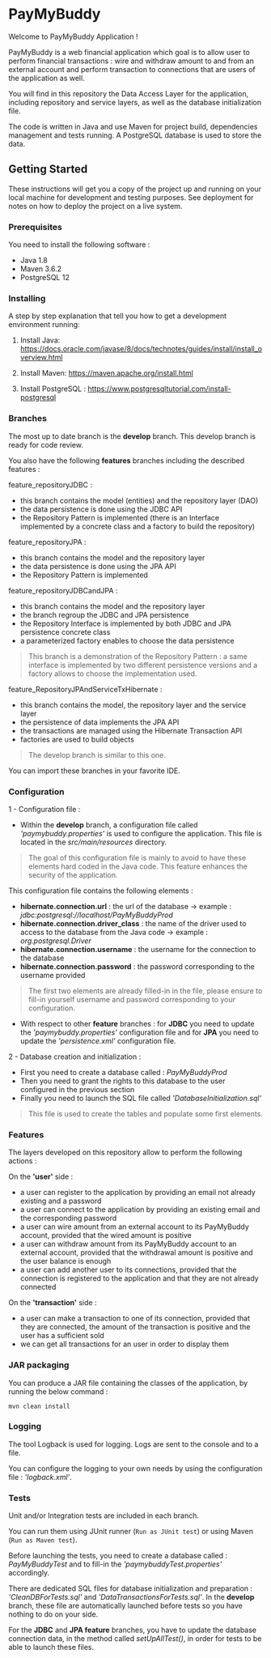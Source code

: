 # PayMyBuddy
Welcome to PayMyBuddy Application !

PayMyBuddy is a web financial application which goal is to allow user to perform financial transactions : wire and withdraw amount to and from an external account and perform transaction to connections that are users of the application as well.

You will find in this repository the Data Access Layer for the application, including repository and service layers, as well as the database initialization file.

The code is written in Java and use Maven for project build, dependencies management and tests running. A PostgreSQL database is used to store the data.


## Getting Started

These instructions will get you a copy of the project up and running on your local machine for development and testing purposes. See deployment for notes on how to deploy the project on a live system.


### Prerequisites

You need to install the following software :

- Java 1.8
- Maven 3.6.2
- PostgreSQL 12


### Installing

A step by step explanation that tell you how to get a development environment running:

1. Install Java:
<https://docs.oracle.com/javase/8/docs/technotes/guides/install/install_overview.html>

2. Install Maven:
<https://maven.apache.org/install.html>

3. Install PostgreSQL :
<https://www.postgresqltutorial.com/install-postgresql>


### Branches

The most up to date branch is the **develop** branch.
This develop branch is ready for code review.

You also have the following **features** branches including the described features :

feature_repositoryJDBC :
- this branch contains the model (entities) and the repository layer (DAO) 
- the data persistence is done using the JDBC API 
- the Repository Pattern is implemented (there is an Interface implemented by a concrete class and a factory to build the repository)

feature_repositoryJPA :
- this branch contains the model and the repository layer
- the data persistence is done using the JPA API 
- the Repository Pattern is implemented

feature_repositoryJDBCandJPA :
- this branch contains the model and the repository layer
- the branch regroup the JDBC and JPA persistence
- the Repository Interface is implemented by both JDBC and JPA persistence concrete class 
- a parameterized factory enables to choose the data persistence

> This branch is a demonstration of the Repository Pattern : a same interface is implemented by two different persistence versions and a factory allows to choose the implementation used.

feature_RepositoryJPAndServiceTxHibernate :
- this branch contains the model, the repository layer and the service layer
- the persistence of data implements the JPA API
- the transactions are managed using the Hibernate Transaction API 
- factories are used to build objects
	
> The develop branch is similar to this one.
	
You can import these branches in your favorite IDE.


### Configuration

1 - Configuration file :
- Within the **develop** branch, a configuration file called *'paymybuddy.properties'* is used to configure the application. This file is located in the *src/main/resources* directory.

> The goal of this configuration file is mainly to avoid to have these elements hard coded in the Java code. This feature enhances the security of the application.

This configuration file contains the following elements :
- **hibernate.connection.url** : the url of the database
	-> example : *jdbc:postgresql://localhost/PayMyBuddyProd*
- **hibernate.connection.driver_class** : the name of the driver used to access to the database from the Java code
	-> example : *org.postgresql.Driver*
- **hibernate.connection.username** : the username for the connection to the database
- **hibernate.connection.password** : the password corresponding to the username provided
 
> The first two elements are already filled-in in the file, please ensure to fill-in yourself username and password corresponding to your configuration.


- With respect to other **feature** branches : for **JDBC** you need to update the *'paymybuddy.properties'* configuration file and for **JPA** you need to update the *'persistence.xml'* configuration file.


2 - Database creation and initialization :
- First you need to create a database called : *PayMyBuddyProd*
- Then you need to grant the rights to this database to the user configured in the previous section 
- Finally  you need to launch the SQL file called *'DatabaseInitialization.sql'* 

> This file is used to create the tables and populate some first elements.


### Features
The layers developed on this repository allow to perform the following actions :

On the **'user'** side :
- a user can register to the application by providing an email not already existing and a password
- a user can connect to the application by providing an existing email and the corresponding password
- a user can wire amount from an external account to its PayMyBuddy account, provided that the wired amount is positive
- a user can withdraw amount from its PayMyBuddy account to an external account, provided that the withdrawal amount is positive and the user balance is enough
- a user can add another user to its connections, provided that the connection is registered to the application and that they are not already connected

On the **'transaction'** side :
- a user can make a transaction to one of its connection, provided that they are connected, the amount of the transaction is positive and the user has a sufficient sold
- we can get all transactions for an user in order to display them  


### JAR packaging

You can produce a JAR file containing the classes of the application, by running the below command :

`mvn clean install`


### Logging

The tool Logback is used for logging. Logs are sent to the console and to a file.

You can configure the logging to your own needs by using the configuration file : *'logback.xml'*.


### Tests

Unit and/or Integration tests are included in each branch.

You can run them using JUnit runner (`Run as JUnit test`) or using Maven (`Run as Maven test`).

Before launching the tests, you need to create a database called : *PayMyBuddyTest* and to fill-in the *'paymybuddyTest.properties'* accordingly.

There are dedicated SQL files for database initialization and preparation : *'CleanDBForTests.sql'* and *'DataTransactionsForTests.sql'*. In the **develop** branch, these file are automatically launched before tests so you have nothing to do on your side.

For the **JDBC** and **JPA feature** branches, you have to update the database connection data, in the method called 
*setUpAllTest()*, in order for tests to be able to launch these files.
